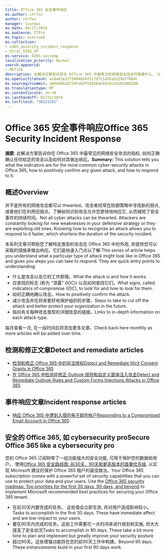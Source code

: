 ```yaml
---
title: Office 365 安全事件响应
ms.author: chrfox
author: chrfox
manager: laurawi
ms.date: 04/27/2018
ms.audience: ITPro
ms.topic: overview
ms.collection:
- o365_security_incident_response
- Strat_O365_IP
ms.service: O365-seccomp
localization_priority: Normal
search.appverid:
- MET150
description: 此解决方案告诉您在 Office 365 中最常见的网络安全攻击可能是什么, 以及如何对其进行响应
ms.openlocfilehash: ac0a61e31f50846547517d721456a5229a7fb64c
ms.sourcegitcommit: a80bd8626720fabdf592b84e4424cd3a83d08280
ms.translationtype: MT
ms.contentlocale: zh-CN
ms.lasthandoff: 02/23/2019
ms.locfileid: "30223281"
---
```

# <a name="office-365-security-incident-response"></a><span data-ttu-id="8acd7-103">Office 365 安全事件响应</span><span class="sxs-lookup"><span data-stu-id="8acd7-103">Office 365 Security Incident Response</span></span>

 <span data-ttu-id="8acd7-104">**摘要:** 此解决方案告诉你在 Office 365 中最常见的网络安全攻击的指标, 如何正确确认任何给定的攻击以及如何对其做出响应。</span><span class="sxs-lookup"><span data-stu-id="8acd7-104">**Summary:** This solution tells you what the indicators are for the most common cyber-security attacks in Office 365, how to positively confirm any given attack, and how to respond to it.</span></span>
  
## <a name="overview"></a><span data-ttu-id="8acd7-105">概述</span><span class="sxs-lookup"><span data-stu-id="8acd7-105">Overview</span></span>
<span data-ttu-id="8acd7-p101">并不是所有的网络攻击都可以 thwarted。攻击者经常在防御策略中寻找新的弱点, 或者他们在利用旧弱点。了解如何识别攻击允许您更快地响应它, 从而缩短了安全事件的持续时间。</span><span class="sxs-lookup"><span data-stu-id="8acd7-p101">Not all cyber attacks can be thwarted. Attackers are constantly looking for new weaknesses in your defensive strategy or they are exploiting old ones. Knowing how to recognize an attack allows you to respond to it faster, which shortens the duration of the security incident.</span></span>

<span data-ttu-id="8acd7-p102">本系列文章可帮助您了解特定类型的攻击在 Office 365 中的外观, 并提供您可以采取的措施来做出响应。它们是快速入门点以了解:</span><span class="sxs-lookup"><span data-stu-id="8acd7-p102">This series of article helps you understand what a particular type of attack might look like in Office 365 and gives you steps you can take to respond. They are quick entry points to understanding:</span></span>
 
- <span data-ttu-id="8acd7-111">什么是攻击以及它的工作原理。</span><span class="sxs-lookup"><span data-stu-id="8acd7-111">What the attack is and how it works.</span></span>
- <span data-ttu-id="8acd7-112">应查找的标志 (称为 "泄露" (IOC)) 以及如何查找它们。</span><span class="sxs-lookup"><span data-stu-id="8acd7-112">What signs, called indicators of compromise (IOC), to look for and how to look for them.</span></span>
- <span data-ttu-id="8acd7-113">如何正确地确认攻击。</span><span class="sxs-lookup"><span data-stu-id="8acd7-113">How to positively confirm the attack.</span></span>
- <span data-ttu-id="8acd7-114">减少攻击并在将来更好地保护组织的步骤。</span><span class="sxs-lookup"><span data-stu-id="8acd7-114">Steps to take to cut off the attack and better protect your organization in the future.</span></span>
- <span data-ttu-id="8acd7-115">指向有关每种攻击类型的详细信息的链接。</span><span class="sxs-lookup"><span data-stu-id="8acd7-115">Links to in-depth information on each attack type.</span></span>

<span data-ttu-id="8acd7-116">每月查看一次, 在一段时间后将添加更多文章。</span><span class="sxs-lookup"><span data-stu-id="8acd7-116">Check back here monthly as more articles will be added over time.</span></span>

## <a name="detect-and-remediate-articles"></a><span data-ttu-id="8acd7-117">检测和修正文章</span><span class="sxs-lookup"><span data-stu-id="8acd7-117">Detect and remediate articles</span></span>

- [<span data-ttu-id="8acd7-118">检测和修正 Office 365 中的非法授权</span><span class="sxs-lookup"><span data-stu-id="8acd7-118">Detect and Remediate Illicit Consent Grants in Office 365</span></span>](detect-and-remediate-illicit-consent-grants.md)
- [<span data-ttu-id="8acd7-119">在 Office 365 中检测并修正 Outlook 规则和自定义窗体注入攻击</span><span class="sxs-lookup"><span data-stu-id="8acd7-119">Detect and Remediate Outlook Rules and Custom Forms Injections Attacks in Office 365</span></span>](detect-and-remediate-outlook-rules-forms-attack.md)
 
## <a name="incident-response-articles"></a><span data-ttu-id="8acd7-120">事件响应文章</span><span class="sxs-lookup"><span data-stu-id="8acd7-120">Incident response articles</span></span>

- [<span data-ttu-id="8acd7-121">响应 Office 365 中遭到入侵的电子邮件帐户</span><span class="sxs-lookup"><span data-stu-id="8acd7-121">Responding to a Compromised Email Account in Office 365</span></span>](responding-to-a-compromised-email-account.md)

## <a name="secure-office-365-like-a-cybersecurity-pro"></a><span data-ttu-id="8acd7-122">安全的 Office 365, 如 cybersecurity pro</span><span class="sxs-lookup"><span data-stu-id="8acd7-122">Secure Office 365 like a cybersecurity pro</span></span>
<span data-ttu-id="8acd7-p103">您的 Office 365 订阅附带了一组功能强大的安全功能, 可用于保护您的数据和用户。 使用[Office 365 安全路线图: 前30天、90天和更高版本的首要优先级](https://support.office.com/article/Office-365-security-roadmap-Top-priorities-for-the-first-30-days-90-days-and-beyond-28c86a1c-e4dd-4aad-a2a6-c768a21cb352), 以实现 Microsoft 建议的保护 Office 365 租户的最佳做法。</span><span class="sxs-lookup"><span data-stu-id="8acd7-p103">Your Office 365 subscription comes with a powerful set of security capabilities that you can use to protect your data and your users.  Use the [Office 365 security roadmap: Top priorities for the first 30 days, 90 days, and beyond](https://support.office.com/article/Office-365-security-roadmap-Top-priorities-for-the-first-30-days-90-days-and-beyond-28c86a1c-e4dd-4aad-a2a6-c768a21cb352) to implement Microsoft recommended best practices for securing your Office 365 tenant.</span></span>
- <span data-ttu-id="8acd7-p104">在前30天内要完成的任务。 这些值会立即生效, 并对用户造成影响较小。</span><span class="sxs-lookup"><span data-stu-id="8acd7-p104">Tasks to accomplish in the first 30 days.  These have immediate affect and are low-impact to your users.</span></span>
- <span data-ttu-id="8acd7-p105">要在90天内完成的任务。这些工作需要花一点时间来进行规划和实施, 但大大提高了安全状况</span><span class="sxs-lookup"><span data-stu-id="8acd7-p105">Tasks to accomplish in 90 days. These take a bit more time to plan and implement but greatly improve your security posture</span></span>
- <span data-ttu-id="8acd7-p106">超过90天。这些增强功能将在您的前90天工作中构建。</span><span class="sxs-lookup"><span data-stu-id="8acd7-p106">Beyond 90 days. These enhancements build in your first 90 days work.</span></span>






